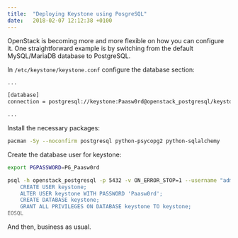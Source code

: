 ```yaml
---
title:  "Deploying Keystone using PosgreSQL"
date:   2018-02-07 12:12:38 +0100
---
```


OpenStack is becoming more and more flexible on how you can configure it. One straightforward example is by switching from the default MySQL/MariaDB database to PostgreSQL.

In `/etc/keystone/keystone.conf` configure the database section:

```bash
...

[database]
connection = postgresql://keystone:Paasw0rd@openstack_postgresql/keystone

...
```

Install the necessary packages:

```bash
pacman -Sy --noconfirm postgresql python-psycopg2 python-sqlalchemy
```

Create the database user for keystone:

```bash
export PGPASSWORD=PG_Paasw0rd

psql -h openstack_postgresql -p 5432 -v ON_ERROR_STOP=1 --username "admin" <<-EOSQL
    CREATE USER keystone;
    ALTER USER keystone WITH PASSWORD 'Paasw0rd';
    CREATE DATABASE keystone;
    GRANT ALL PRIVILEGES ON DATABASE keystone TO keystone;
EOSQL
```

And then, business as usual.